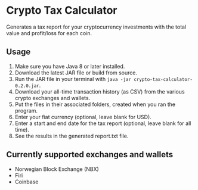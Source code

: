 # Crypto Tax Calculator

Generates a tax report for your cryptocurrency investments with the total value and profit/loss for each coin.

## Usage
1. Make sure you have Java 8 or later installed.
2. Download the latest JAR file or build from source.
3. Run the JAR file in your terminal with `java -jar crypto-tax-calculator-0.2.0.jar`.
4. Download your all-time transaction history (as CSV) from the various crypto exchanges and wallets.
5. Put the files in their associated folders, created when you ran the program.
6. Enter your fiat currency (optional, leave blank for USD).
7. Enter a start and end date for the tax report (optional, leave blank for all time).
8. See the results in the generated report.txt file.

## Currently supported exchanges and wallets
- Norwegian Block Exchange (NBX)
- Firi
- Coinbase